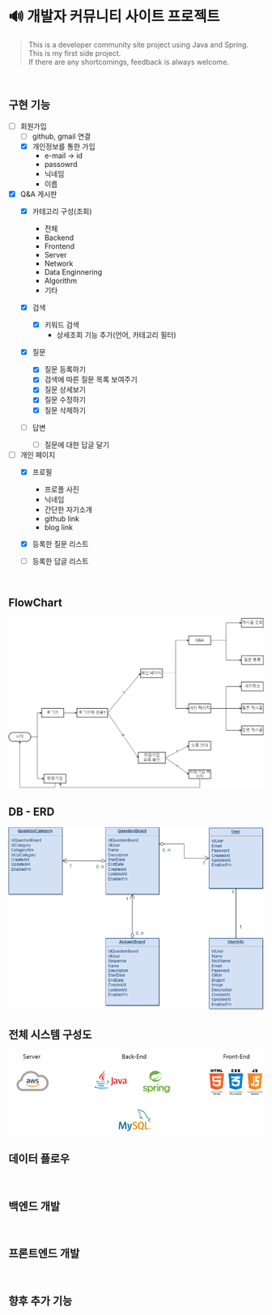 # 🔊 개발자 커뮤니티 사이트 프로젝트

> This is a developer community site project using Java and Spring.</br>
> This is my first side project.</br>
> If there are any shortcomings, feedback is always welcome.

</br>

## 구현 기능

* [ ] 회원가입
  * [ ] github, gmail 연결
  * [X] 개인정보를 통한 가입
    * e-mail → id
    * passowrd
    * 닉네임
    * 이름

* [X] Q&A 게시판
  * [X] 카테고리 구성(조회)
    * 전체
    * Backend
    * Frontend
    * Server
    * Network
    * Data Enginnering
    * Algorithm
    * 기타

  * [X] 검색
    * [X] 키워드 검색
      * 상세조회 기능 추가(언어, 카테고리 필터)
  
  * [X] 질문
    * [X] 질문 등록하기
    * [X] 검색에 따른 질문 목록 보여주기
    * [X] 질문 상세보기
    * [X] 질문 수정하기
    * [X] 질문 삭제하기
  
  * [ ] 답변
    * [ ] 질문에 대한 답글 달기

* [ ] 개인 페이지
  * [X] 프로필
    * 프로플 사진
    * 닉네임
    * 간단한 자기소개
    * github link
    * blog link

  * [X] 등록한 질문 리스트
  * [ ] 등록한 답글 리스트

  </br>

## FlowChart

<img src="./image/Developer_Commutity_FlowChart.png" width="550">

</br>

## DB - ERD

<img src="./image/Developer_Community_ERD.png" width="550">

</br>

## 전체 시스템 구성도

<img src="./image/System_Diagram.png" width="550">

</br>

## 데이터 플로우
</br>

## 백엔드 개발
</br>

## 프론트엔드 개발
</br>

## 향후 추가 기능
